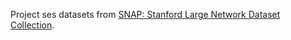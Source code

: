 Project ses datasets from [SNAP: Stanford Large Network Dataset Collection](https://snap.stanford.edu/data/index.html).
